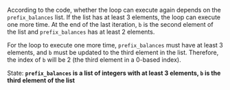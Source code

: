 According to the code, whether the loop can execute again depends on the `prefix_balances` list. If the list has at least 3 elements, the loop can execute one more time. At the end of the last iteration, `b` is the second element of the list and `prefix_balances` has at least 2 elements. 

For the loop to execute one more time, `prefix_balances` must have at least 3 elements, and `b` must be updated to the third element in the list. Therefore, the index of `b` will be 2 (the third element in a 0-based index).

State: **`prefix_balances` is a list of integers with at least 3 elements, `b` is the third element of the list**